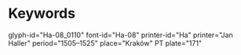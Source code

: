 # Keywords
glyph-id="Ha-08_0110"
font-id="Ha-08"
printer-id="Ha"
printer="Jan Haller"
period="1505–1525"
place="Kraków"
PT plate="171"
